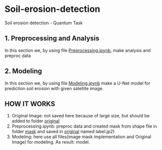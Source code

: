 # Soil-erosion-detection
Soil erosion detection - Quantum Task

## 1. Preprocessing and Analysis
In this section we, by using file [Preprocessing.ipynb](https://github.com/Diana-Kapralova/Soil-erosion-detection/blob/main/Preprocessing.ipynb), make analysis and preproc data
## 2. Modeling
In this section we, by using file [Modeling.ipynb](https://github.com/Diana-Kapralova/Soil-erosion-detection/blob/main/Modeling.ipynb) make a U-Net model for prediction soil erosion with given satellite image.
## HOW IT WORKS
1. Original Image: not saved here because of large size, but should be added to folder [original](https://github.com/Diana-Kapralova/Soil-erosion-detection/tree/main/original) 
2. Preprocessing.ipynb: preproc data and created mask from shape file in folder [mask](https://github.com/Diana-Kapralova/Soil-erosion-detection/tree/main/masks) and saved in [original](https://github.com/Diana-Kapralova/Soil-erosion-detection/tree/main/original) named label.jp2) 
3. Modeling: here use all files(image mask implementation and Original Image) for modeling. As result: model.
